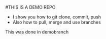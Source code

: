 #THIS IS A DEMO REPO
- I show you how to git clone, commit, push
- Also how to pull, merge and use branches

This was done in demobranch
